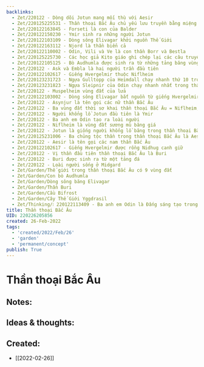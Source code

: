 ```yaml
---
backlinks:
  - Zet/220122 - Dòng dõi Jotun mang mối thù với Aesir
  - Zet/220125225531 - Thần thoại Bắc Âu chủ yếu lưu truyền bằng miệng
  - Zet/220122163845 - Forseti là con của Balder
  - Zet/220122150230 - Ymir sinh ra những người Jotun
  - Zet/220122103109 - Dòng sông Elivagar khởi nguồn Thế Giới
  - Zet/220122163112 - Njord là thần biển cả
  - Zet/220122110002 - Odin, Vili và Ve là con thần Borr và Bestla
  - Zet/220125225730 - Các học giả Kito giáo ghi chép lại các câu truyện Thần thoại Bắc Âu
  - Zet/220122105125 - Bò Audhumla được sinh ra từ những tảng băng vùng Ginnungagap
  - Zet/220122 - Ask và Embla là hai người trần đầu tiên
  - Zet/220122102617 - Giếng Hvergelmir thuộc Niflheim
  - Zet/220123231723 - Ngựa Gulltopp của Heimdall chạy nhanh thứ 10 trong thần thoại Bắc Âu
  - Zet/220123231823 - Ngựa Sleipnir của Odin chạy nhanh nhất trong thần thoại Bắc Âu
  - Zet/220122 - Muspelheim vùng đất của lửa
  - Zet/220122103002 - Dòng sông Elivagar bắt nguồn từ giếng Hvergelmir
  - Zet/220122 - Asynjur là tên gọi các nữ thần Bắc Âu
  - Zet/220122 - Ba vùng đất thời sơ khai thần thoại Bắc Âu = Niflheim, Muspelheim, Ginnungagap
  - Zet/220122 - Người khổng lồ Jotun đầu tiên là Ymir
  - Zet/220122 - Ba anh em Odin tạo ra loài người
  - Zet/220122 - Niflheim là vùng đất sương mù băng giá
  - Zet/220122 - Jotun là giống người khổng lồ băng trong thần thoại Bắc Âu
  - Zet/220125231006 - Ba chủng tộc thần trong thần thoại Bắc Âu là Aesir, Vanir và Jotun
  - Zet/220122 - Aesir là tên gọi các nam thần Bắc Âu
  - Zet/220122102617 - Giếng Hvergelmir được rồng Nidhug canh giữ
  - Zet/220122 - Vị thần đầu tiên thần thoại Bắc Âu là Buri
  - Zet/220122 - Buri được sinh ra từ một tảng đá
  - Zet/220122 - Loài người sống ở Midgard
  - Zet/Garden/Thế giới trong thần thoại Bắc Âu có 9 vùng đất
  - Zet/Garden/Con bò Audhumla
  - Zet/Garden/Dòng sông băng Elivagar
  - Zet/Garden/Thần Buri
  - Zet/Garden/Cầu Bifrost
  - Zet/Garden/Cây Thế Giới Yggdrasil
  - Zet/Thinking/❕ 220122113409 - Ba anh em Odin là Đấng sáng tạo trong thần thoại Bắc Âu
title: Thần thoại Bắc Âu
UID: 220226205856
created: 26-Feb-2022
tags:
  - 'created/2022/Feb/26'
  - 'garden'
  - 'permanent/concept'
publish: True
---
```

# Thần thoại Bắc Âu

## Notes:


## Ideas & thoughts:



## Created:
- [[2022-02-26]]
